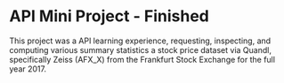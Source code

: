 # API Mini Project - Finished
 
This project was a API learning experience, requesting, inspecting, and computing various summary statistics a stock price dataset via Quandl, specifically Zeiss (AFX_X) from the Frankfurt Stock Exchange for the full year 2017.
